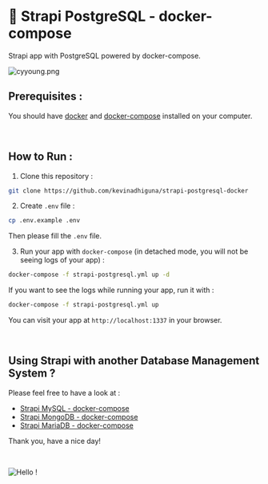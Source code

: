 # 🌈 Strapi PostgreSQL - docker-compose

Strapi app with PostgreSQL powered by docker-compose.

<img src="https://s9.gifyu.com/images/cyyoung.png" alt="cyyoung.png" border="0" />

<br />

## Prerequisites :

You should have [docker](https://docs.docker.com/engine/install/) and [docker-compose](https://docs.docker.com/compose/install/) installed on your computer.

<br />

## How to Run :

1) Clone this repository :
```bash
git clone https://github.com/kevinadhiguna/strapi-postgresql-docker
```

2) Create `.env` file :
```bash
cp .env.example .env
```

Then please fill the `.env` file.

3) Run your app with `docker-compose` (in detached mode, you will not be seeing logs of your app) :
```bash
docker-compose -f strapi-postgresql.yml up -d
```

If you want to see the logs while running your app, run it with :
```bash
docker-compose -f strapi-postgresql.yml up
```

You can visit your app at `http://localhost:1337` in your browser.

<br/>

## Using Strapi with another Database Management System ?

Please feel free to have a look at :
- [Strapi MySQL - docker-compose](https://github.com/kevinadhiguna/strapi-mysql-docker)
- [Strapi MongoDB - docker-compose](https://github.com/kevinadhiguna/strapi-mongo-docker)
- [Strapi MariaDB - docker-compose](https://github.com/kevinadhiguna/strapi-mariadb-docker)

Thank you, have a nice day!

<br/>

![Hello !](https://api.visitorbadge.io/api/VisitorHit?user=kevinadhiguna&repo=strapi-postgresql-docker&label=thanks%20for%20dropping%20in%20!&labelColor=%23000000&countColor=%23FFFFFF)
